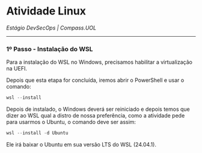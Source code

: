 # Atividade Linux
*Estágio DevSecOps | Compass.UOL*

---

### 1º Passo - Instalação do WSL

Para a instalação do WSL no Windows, precisamos habilitar a virtualização na UEFI.

Depois que esta etapa for concluída, iremos abrir o PowerShell e usar o comando:

```powershell
wsl --install
```

Depois de instalado, o Windows deverá ser reiniciado e depois temos que dizer ao WSL qual a distro de nossa preferência, como a atividade pede para usarmos o Ubuntu, o comando deve ser assim:

```powershell
wsl --install -d Ubuntu
```

Ele irá baixar o Ubuntu em sua versão LTS do WSL (24.04.1).



